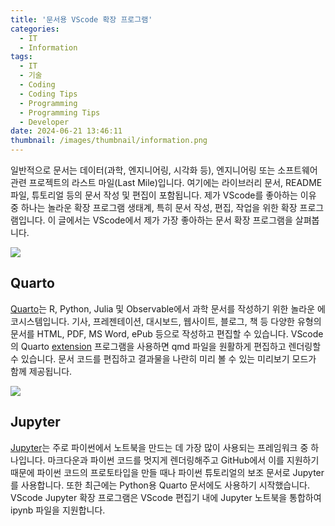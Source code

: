 ```yaml
---
title: '문서용 VScode 확장 프로그램'
categories:
  - IT
  - Information
tags:
  - IT
  - 기술
  - Coding
  - Coding Tips
  - Programming
  - Programming Tips
  - Developer
date: 2024-06-21 13:46:11
thumbnail: /images/thumbnail/information.png
---
```


일반적으로 문서는 데이터(과학, 엔지니어링, 시각화 등), 엔지니어링 또는 소프트웨어 관련 프로젝트의 라스트 마일(Last Mile)입니다. 여기에는 라이브러리 문서, README 파일, 튜토리얼 등의 문서 작성 및 편집이 포함됩니다. 제가 VScode를 좋아하는 이유 중 하나는 놀라운 확장 프로그램 생태계, 특히 문서 작성, 편집, 작업을 위한 확장 프로그램입니다. 이 글에서는 VScode에서 제가 가장 좋아하는 문서 확장 프로그램을 살펴봅니다.

![](/images/header/info-16.png)

## Quarto

[Quarto](https://quarto.org/)는 R, Python, Julia 및 Observable에서 과학 문서를 작성하기 위한 놀라운 에코시스템입니다. 기사, 프레젠테이션, 대시보드, 웹사이트, 블로그, 책 등 다양한 유형의 문서를 HTML, PDF, MS Word, ePub 등으로 작성하고 편집할 수 있습니다. VScode의 Quarto [extension](https://marketplace.visualstudio.com/items?itemName=quarto.quarto) 프로그램을 사용하면 qmd 파일을 원활하게 편집하고 렌더링할 수 있습니다. 문서 코드를 편집하고 결과물을 나란히 미리 볼 수 있는 미리보기 모드가 함께 제공됩니다.

![](/images/header/info-16_1.png)

## Jupyter

[Jupyter](https://jupyter.org/)는 주로 파이썬에서 노트북을 만드는 데 가장 많이 사용되는 프레임워크 중 하나입니다. 마크다운과 파이썬 코드를 멋지게 렌더링해주고 GitHub에서 이를 지원하기 때문에 파이썬 코드의 프로토타입을 만들 때나 파이썬 튜토리얼의 보조 문서로 Jupyter를 사용합니다. 또한 최근에는 Python용 Quarto 문서에도 사용하기 시작했습니다. VScode Jupyter 확장 프로그램은 VScode 편집기 내에 Jupyter 노트북을 통합하여 ipynb 파일을 지원합니다.